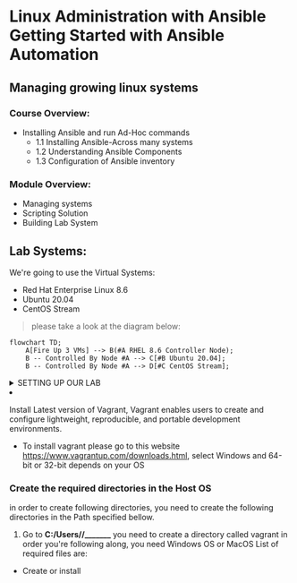 # Linux Administration with Ansible Getting Started with Ansible Automation

## Managing growing linux systems

### Course Overview:
- Installing Ansible and run Ad-Hoc commands
   - 1.1 Installing Ansible-Across many systems
   - 1.2 Understanding Ansible Components
   - 1.3 Configuration of Ansible inventory
 
### Module Overview:
-  Managing systems
-  Scripting Solution
-  Building Lab System

## Lab Systems:
We're going to use the Virtual Systems:
- Red Hat Enterprise Linux 8.6
- Ubuntu 20.04
- CentOS Stream

> please take a look at the diagram below:

```mermaid
flowchart TD;
    A[Fire Up 3 VMs] --> B(#A RHEL 8.6 Controller Node);
    B -- Controlled By Node #A --> C[#B Ubuntu 20.04];
    B -- Controlled By Node #A --> D[#C CentOS Stream];
```

<details><summary>SETTING UP OUR LAB</summary>

## SETTING UP OUR LAB:
### Installing the necessary software
In order to be able to follow along you need to install the following software, remember software version is important. therefore, go to the following websites
and install the specified software only and in the same order.
   
> The **VirtualBox and Extension Pack** need to be downloaded with the same version, for example if you decided to install virtualbox 6.1 then the extension pack also need to be 6.1 version as well to avoid bugs or download failer.
   
1. Install the latest VirtualBox, Virtualization technology has many flavors, you can decide whether to use VMware Workstation, Oracle VirtualBox, and virtmanager.
   and for this course i recommend that you use VirtualBox, Please install VirtualBox and VirtualBox Extension Pack.
   
   - How to instal VirtualBox, please go to the following links to install VirtualBox and Extension Pack or you can follow the image links, starting by installing `Virtualbox graphical User Interface Version 6.1.36`, and if you're using windows make sure to choose Windows, or select MacOs if you're using MacOS, for windows users, please install [VirtualBox 6.1 (active maintenance)](https://download.virtualbox.org/virtualbox/6.1.40/VirtualBox-6.1.40-154048-Win.exe) or you can go to [https://www.virtualbox.org/wiki/Downloads](https://www.virtualbox.org/) and install newer versions at your peril.
   
   - How to instal VirtualBox Extension Pack, go to this link for installation [Oracle_VM_VirtualBox_Extension_Pack-6.1.36.vbox-extpack](https://download.virtualbox.org/virtualbox/6.1.36/Oracle_VM_VirtualBox_Extension_Pack-6.1.36-152435.vbox-extpack)
   
   - After you've installed VirtualBox and Extension Pack Successfully, you need to add the Extension Pack to VirtualBox, and
    how to do it ? well, you need to follow the next bullet point, open it and follow along.
   
   - <details>
   https://github.com/Abdulhamid97Mousa/RHCE_EX294_ExamPrep/blob/main/Linux%20Administration%20with%20Ansible%20Getting%20Started%20with%20Ansible%20Automation/imgs/Image3.png
   
   </details>

2. Install Latest version of Vagrant, Vagrant enables users to create and configure lightweight, reproducible, and portable development environments.
   - To install vagrant please go to this website https://www.vagrantup.com/downloads.html, select Windows and 64-bit or 32-bit depends on your OS

### Create the required directories in the Host OS
in order to create following directories, you need to create the following directories in the Path specified bellow.
1. Go to **C:/Users/<user-name>/_______** you need to create a directory called vagrant
in order  you're following along, you need Windows OS or MacOS
List of required files are:
- Create or install

</details>
